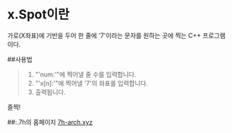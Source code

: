 # x.Spot이란
가로(X좌표)에 기반을 두어 한 줄에 '7'이라는 문자를 원하는 곳에 찍는 C++ 프로그램이다.

##사용법
>1. "'num:'"에 찍어낼 줄 수를 입력합니다.
>2. "'x[n]:'"에 찍어낼 '7'의 좌표를 입력합니다.
>3. 출력됩니다.

즐찍!

##:.7h의 홈페이지
[7h-arch.xyz](http://7h-arch.xyz)

